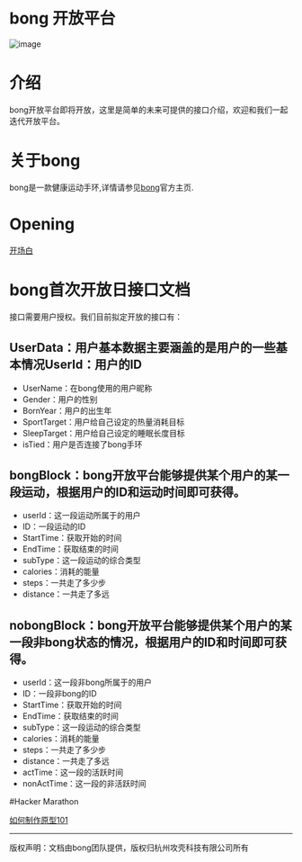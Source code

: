 bong 开放平台
================

![image](https://github.com/Ginshell/bongOpenPlatform/blob/master/documents/covernew.png?raw=true)

# 介绍

bong开放平台即将开放，这里是简单的未来可提供的接口介绍，欢迎和我们一起迭代开放平台。

# 关于bong
bong是一款健康运动手环,详情请参见[bong](http://www.bong.cn/)官方主页.

# Opening

[开场白](http://oliverchen.cn/openday)

# bong首次开放日接口文档
接口需要用户授权。我们目前拟定开放的接口有：

## UserData：用户基本数据主要涵盖的是用户的一些基本情况UserId：用户的ID

- UserName：在bong使用的用户昵称
- Gender：用户的性别
- BornYear：用户的出生年
- SportTarget：用户给自己设定的热量消耗目标
- SleepTarget：用户给自己设定的睡眠长度目标
- isTied：用户是否连接了bong手环

## bongBlock：bong开放平台能够提供某个用户的某一段运动，根据用户的ID和运动时间即可获得。

- userId：这一段运动所属于的用户
- ID：一段运动的ID
- StartTime：获取开始的时间
- EndTime：获取结束的时间
- subType：这一段运动的综合类型
- calories：消耗的能量
- steps：一共走了多少步
- distance：一共走了多远

## nobongBlock：bong开放平台能够提供某个用户的某一段非bong状态的情况，根据用户的ID和时间即可获得。

- userId：这一段非bong所属于的用户
- ID：一段非bong的ID
- StartTime：获取开始的时间
- EndTime：获取结束的时间
- subType：这一段运动的综合类型
- calories：消耗的能量
- steps：一共走了多少步
- distance：一共走了多远
- actTime：这一段的活跃时间
- nonActTime：这一段的非活跃时间

#Hacker Marathon

[如何制作原型101](http://oliverchen.cn/proto)

------------

版权声明：文档由bong团队提供，版权归杭州攻壳科技有限公司所有